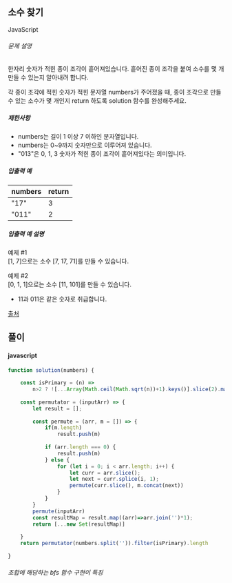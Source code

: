 ## 소수 찾기

JavaScript

###### 문제 설명

한자리 숫자가 적힌 종이 조각이 흩어져있습니다. 흩어진 종이 조각을 붙여 소수를 몇 개 만들 수 있는지 알아내려 합니다.

각 종이 조각에 적힌 숫자가 적힌 문자열 numbers가 주어졌을 때, 종이 조각으로 만들 수 있는 소수가 몇 개인지 return 하도록 solution 함수를 완성해주세요.

##### 제한사항

-   numbers는 길이 1 이상 7 이하인 문자열입니다.
-   numbers는 0~9까지 숫자만으로 이루어져 있습니다.
-   "013"은 0, 1, 3 숫자가 적힌 종이 조각이 흩어져있다는 의미입니다.

##### 입출력 예

| numbers | return |
| --- | --- |
| "17" | 3 |
| "011" | 2 |

##### 입출력 예 설명

예제 #1\
[1, 7]으로는 소수 [7, 17, 71]를 만들 수 있습니다.

예제 #2\
[0, 1, 1]으로는 소수 [11, 101]를 만들 수 있습니다.

-   11과 011은 같은 숫자로 취급합니다.

[출처](http://2009.nwerc.eu/results/nwerc09.pdf)

## 풀이

#### javascript
```javascript
function solution(numbers) {
    
    const isPrimary = (n) => 
        n>2 ? ![...Array(Math.ceil(Math.sqrt(n))+1).keys()].slice(2).map(i => !(n%i)).includes(true) : n===2
   
    const permutator = (inputArr) => {
        let result = [];
        
        const permute = (arr, m = []) => {
            if(m.length)
                result.push(m)
            
            if (arr.length === 0) {
                result.push(m)
            } else {
                for (let i = 0; i < arr.length; i++) {
                    let curr = arr.slice();
                    let next = curr.splice(i, 1);
                    permute(curr.slice(), m.concat(next))
                }
            }
        }
        permute(inputArr)
        const resultMap = result.map((arr)=>arr.join('')*1);
        return [...new Set(resultMap)]
       
    }
    return permutator(numbers.split('')).filter(isPrimary).length
    
}
```
###### 조합에 해당하는 bfs 함수 구현이 특징